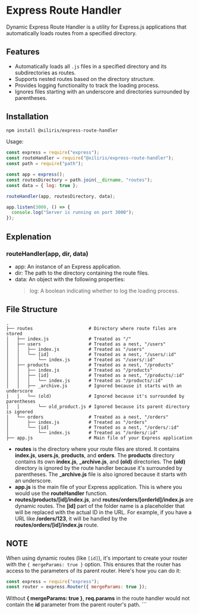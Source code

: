 # Express Route Handler

Dynamic Express Route Handler is a utility for Express.js applications that automatically loads routes from a specified directory.

## Features

- Automatically loads all `.js` files in a specified directory and its subdirectories as routes.
- Supports nested routes based on the directory structure.
- Provides logging functionality to track the loading process.
- Ignores files starting with an underscore and directories surrounded by parentheses.

## Installation

```bash
npm install @xiliris/express-route-handler
```

Usage:

```js
const express = require("express");
const routeHandler = require("@xiliris/express-route-handler");
const path = require("path");

const app = express();
const routesDirectory = path.join(__dirname, "routes");
const data = { log: true };

routeHandler(app, routesDirectory, data);

app.listen(3000, () => {
  console.log("Server is running on port 3000");
});
```

## Explenation

### routeHandler(app, dir, data)

- app: An instance of an Express application.
- dir: The path to the directory containing the route files.
- data: An object with the following properties:
  > log: A boolean indicating whether to log the loading process.

## File Structure

```
.
├── routes                     # Directory where route files are stored
│   ├── index.js               # Treated as "/"
│   ├── users                  # Treated as a nest, "/users"
│   │   ├── index.js           # Treated as "/users"
│   │   └── [id]               # Treated as a nest, "/users/:id"
│   │       └── index.js       # Treated as "/users/:id"
│   ├── products               # Treated as a nest, "/products"
│   │   ├── index.js           # Treated as "/products"
│   │   ├── [id]               # Treated as a nest, "/products/:id"
│   │   │   └── index.js       # Treated as "/products/:id"
│   │   ├── _archive.js        # Ignored because it starts with an underscore
│   │   └── (old)              # Ignored because it's surrounded by parentheses
│   │       └── old_product.js # Ignored because its parent directory is ignored
│   └── orders                 # Treated as a nest, "/orders"
│       ├── index.js           # Treated as "/orders"
│       └── [id]               # Treated as a nest, "/orders/:id"
│           └── index.js       # Treated as "/orders/:id"
├── app.js                     # Main file of your Express application

```

- **routes** is the directory where your route files are stored. It contains **index.js**, **users.js**, **products**, and **orders**. The **products** directory contains its own **index.js**, **\_archive.js**, and **(old)** directories. The **(old)** directory is ignored by the route handler because it's surrounded by parentheses. The **\_archive.js** file is also ignored because it starts with an underscore.
- **app.js** is the main file of your Express application. This is where you would use the **routeHandler** function.
- **routes/products/[id]/index.js**, and **routes/orders/[orderId]/index.js** are dynamic routes. The **[id]** part of the folder name is a placeholder that will be replaced with the actual ID in the URL. For example, if you have a URL like **/orders/123**, it will be handled by the **routes/orders/[id]/index.js** route.

## NOTE

When using dynamic routes (like `[id]`), it's important to create your router with the `{ mergeParams: true }` option. This ensures that the router has access to the parameters of its parent router. Here's how you can do it:

```js
const express = require("express");
const router = express.Router({ mergeParams: true });
```

Without **{ mergeParams: true }**, **req.params** in the route handler would not contain the **id** parameter from the parent router's path. ```
